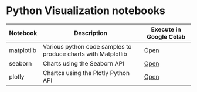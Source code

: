 # Python Visualization notebooks



| Notebook| Description | Execute in Google Colab |
|-|-|-|
| matplotlib | Various python code samples to produce charts with Matplotlib | [Open](http://colab.research.google.com/github/slankas/VisualizationCode/blob/master/Python/matplotlib.ipynb)  |
| seaborn | Charts using the Seaborn API  | [Open](http://colab.research.google.com/github/slankas/VisualizationCode/blob/master/Python/seaborn.ipynb)  |
| plotly | Chartcs using the Plotly Python API  | [Open](http://colab.research.google.com/github/slankas/VisualizationCode/blob/master/Python/plotly.ipynb)  |
